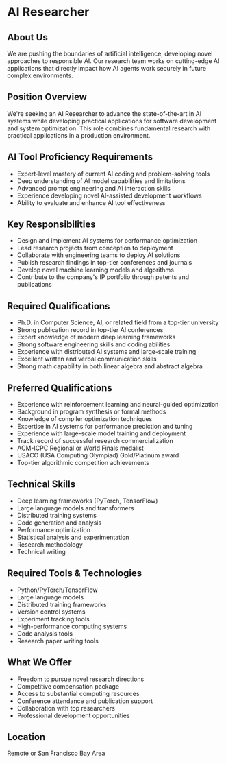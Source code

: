 # AI Researcher

## About Us
We are pushing the boundaries of artificial intelligence, developing novel approaches to responsible AI. Our research team works on cutting-edge AI applications that directly impact how AI agents work securely in future complex environments.

## Position Overview
We're seeking an AI Researcher to advance the state-of-the-art in AI systems while developing practical applications for software development and system optimization. This role combines fundamental research with practical applications in a production environment.

## AI Tool Proficiency Requirements
- Expert-level mastery of current AI coding and problem-solving tools
- Deep understanding of AI model capabilities and limitations
- Advanced prompt engineering and AI interaction skills
- Experience developing novel AI-assisted development workflows
- Ability to evaluate and enhance AI tool effectiveness

## Key Responsibilities
- Design and implement AI systems for performance optimization
- Lead research projects from conception to deployment
- Collaborate with engineering teams to deploy AI solutions
- Publish research findings in top-tier conferences and journals
- Develop novel machine learning models and algorithms
- Contribute to the company's IP portfolio through patents and publications

## Required Qualifications
- Ph.D. in Computer Science, AI, or related field from a top-tier university
- Strong publication record in top-tier AI conferences
- Expert knowledge of modern deep learning frameworks
- Strong software engineering skills and coding abilities
- Experience with distributed AI systems and large-scale training
- Excellent written and verbal communication skills
- Strong math capability in both linear algebra and abstract algebra

## Preferred Qualifications
- Experience with reinforcement learning and neural-guided optimization
- Background in program synthesis or formal methods
- Knowledge of compiler optimization techniques
- Expertise in AI systems for performance prediction and tuning
- Experience with large-scale model training and deployment
- Track record of successful research commercialization
- ACM-ICPC Regional or World Finals medalist
- USACO (USA Computing Olympiad) Gold/Platinum award
- Top-tier algorithmic competition achievements

## Technical Skills
- Deep learning frameworks (PyTorch, TensorFlow)
- Large language models and transformers
- Distributed training systems
- Code generation and analysis
- Performance optimization
- Statistical analysis and experimentation
- Research methodology
- Technical writing

## Required Tools & Technologies
- Python/PyTorch/TensorFlow
- Large language models
- Distributed training frameworks
- Version control systems
- Experiment tracking tools
- High-performance computing systems
- Code analysis tools
- Research paper writing tools

## What We Offer
- Freedom to pursue novel research directions
- Competitive compensation package
- Access to substantial computing resources
- Conference attendance and publication support
- Collaboration with top researchers
- Professional development opportunities

## Location
Remote or San Francisco Bay Area
